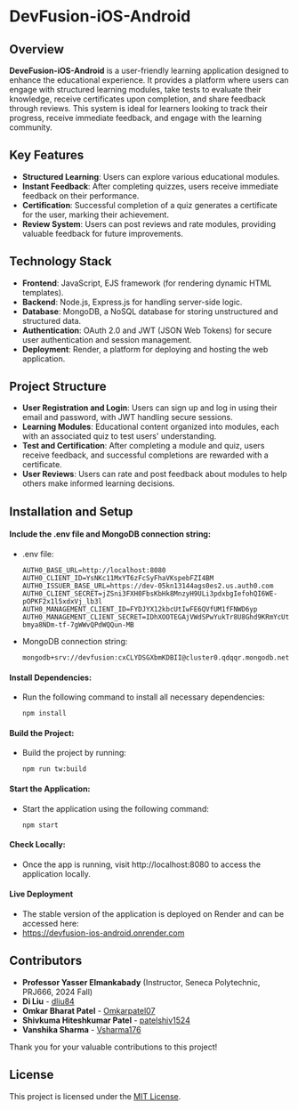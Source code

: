 # DevFusion-iOS-Android

## Overview
**DeveFusion-iOS-Android** is a user-friendly learning application designed to enhance the educational experience. It provides a platform where users can engage with structured learning modules, take tests to evaluate their knowledge, receive certificates upon completion, and share feedback through reviews. This system is ideal for learners looking to track their progress, receive immediate feedback, and engage with the learning community.

## Key Features
- **Structured Learning**: Users can explore various educational modules.
- **Instant Feedback**: After completing quizzes, users receive immediate feedback on their performance.
- **Certification**: Successful completion of a quiz generates a certificate for the user, marking their achievement.
- **Review System**: Users can post reviews and rate modules, providing valuable feedback for future improvements.
  
## Technology Stack
- **Frontend**: JavaScript, EJS framework (for rendering dynamic HTML templates).
- **Backend**: Node.js, Express.js for handling server-side logic.
- **Database**: MongoDB, a NoSQL database for storing unstructured and structured data.
- **Authentication**: OAuth 2.0 and JWT (JSON Web Tokens) for secure user authentication and session management.
- **Deployment**: Render, a platform for deploying and hosting the web application.

## Project Structure
- **User Registration and Login**: Users can sign up and log in using their email and password, with JWT handling secure sessions.
- **Learning Modules**: Educational content organized into modules, each with an associated quiz to test users' understanding.
- **Test and Certification**: After completing a module and quiz, users receive feedback, and successful completions are rewarded with a certificate.
- **User Reviews**: Users can rate and post feedback about modules to help others make informed learning decisions.

## Installation and Setup
#### Include the .env file and MongoDB connection string:
- .env file:
  
  `AUTH0_BASE_URL=http://localhost:8080`
  `AUTH0_CLIENT_ID=YsNKc11MxYT6zFcSyFhaVKspebFZI4BM` 
  `AUTH0_ISSUER_BASE_URL=https://dev-05kn13144ags0es2.us.auth0.com` 
  `AUTH0_CLIENT_SECRET=jZSni3FXH0FbsKbHk8MnzyH9ULi3pdxbgIefohQI6WE-pOPKF2x1l5xdxVj_lb3l` 
  `AUTH0_MANAGEMENT_CLIENT_ID=FYDJYX12kbcUtIwFE6QVfUM1fFNWD6yp` 
  `AUTH0_MANAGEMENT_CLIENT_SECRET=IDhXOOTEGAjVWdSPwYukTr8U8Ghd9KRmYcUtbmya8NDm-tf-7gWWvQPdWQQun-MB`

- MongoDB connection string:

  `mongodb+srv://devfusion:cxCLYDSGXbmKDBII@cluster0.qdqqr.mongodb.net`

#### Install Dependencies:
- Run the following command to install all necessary dependencies:

  `npm install`

#### Build the Project:
- Build the project by running:

  `npm run tw:build`

#### Start the Application:
- Start the application using the following command:

  `npm start`

#### Check Locally:
- Once the app is running, visit http://localhost:8080 to access the application locally.

#### Live Deployment
- The stable version of the application is deployed on Render and can be accessed here:
- https://devfusion-ios-android.onrender.com

## Contributors

- **Professor Yasser Elmankabady** (Instructor, Seneca Polytechnic, PRJ666, 2024 Fall)  
- **Di Liu** - [dliu84](https://github.com/dliu84)  
- **Omkar Bharat Patel** - [Omkarpatel07 ](https://github.com/Omkarpatel07 )
- **Shivkuma Hiteshkumar Patel** - [patelshiv1524](https://github.com/patelshiv1524)
- **Vanshika Sharma** - [Vsharma176](https://github.com/Vsharma176)

Thank you for your valuable contributions to this project!  

## License

This project is licensed under the [MIT License](LICENSE).
